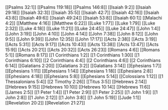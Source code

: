 [[Psalms 32:1]]
[[Psalms 119:18]]
[[Psalms 146:8]]
[[Isaiah 9:2]]
[[Isaiah 29:18]]
[[Isaiah 32:3]]
[[Isaiah 35:5]]
[[Isaiah 42:7]]
[[Isaiah 42:16]]
[[Isaiah 43:8]]
[[Isaiah 49:6]]
[[Isaiah 49:24]]
[[Isaiah 53:8]]
[[Isaiah 60:1]]
[[Malachi 4:2]]
[[Matthew 4:16]]
[[Matthew 6:22]]
[[Luke 1:77]]
[[Luke 1:79]]
[[Luke 2:32]]
[[Luke 4:18]]
[[Luke 11:21]]
[[Luke 24:45]]
[[Luke 24:47]]
[[John 1:4]]
[[John 3:19]]
[[John 4:10]]
[[John 4:14]]
[[John 7:38]]
[[John 8:12]]
[[John 9:5]]
[[John 9:39]]
[[John 12:35]]
[[John 17:17]]
[[Acts 2:38]]
[[Acts 3:19]]
[[Acts 5:31]]
[[Acts 9:17]]
[[Acts 10:43]]
[[Acts 13:38]]
[[Acts 13:47]]
[[Acts 15:9]]
[[Acts 20:21]]
[[Acts 20:32]]
[[Acts 26:23]]
[[Romans 4:6]]
[[Romans 5:1]]
[[Romans 8:17]]
[[1 Corinthians 1:2]]
[[1 Corinthians 1:30]]
[[1 Corinthians 6:10]]
[[2 Corinthians 4:4]]
[[2 Corinthians 4:6]]
[[2 Corinthians 6:14]]
[[Galatians 2:20]]
[[Galatians 3:2]]
[[Galatians 3:14]]
[[Ephesians 1:7]]
[[Ephesians 1:11]]
[[Ephesians 1:14]]
[[Ephesians 1:18]]
[[Ephesians 2:8]]
[[Ephesians 4:18]]
[[Ephesians 5:8]]
[[Ephesians 5:14]]
[[Colossians 1:12]]
[[1 Thessalonians 5:4]]
[[2 Timothy 2:26]]
[[Titus 3:5]]
[[Hebrews 2:14]]
[[Hebrews 9:15]]
[[Hebrews 10:10]]
[[Hebrews 10:14]]
[[Hebrews 11:6]]
[[James 2:5]]
[[1 Peter 1:4]]
[[1 Peter 2:9]]
[[1 Peter 2:25]]
[[1 John 1:9]]
[[1 John 2:8]]
[[1 John 2:12]]
[[1 John 3:8]]
[[1 John 5:19]]
[[Jude 1:1]]
[[Revelation 20:2]]
[[Revelation 21:27]]
